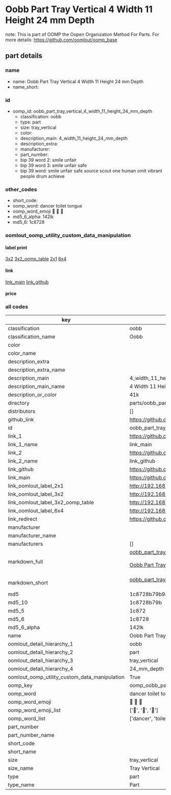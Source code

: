 # Oobb Part Tray Vertical 4 Width 11 Height 24 mm Depth  

note: This is part of OOMP the Oopen Organization Method For Parts. For more details: https://github.com/oomlout/oomp_base

##  part details
  







### name
* name: Oobb Part Tray Vertical 4 Width 11 Height 24 mm Depth
* name_short: 
### id
* oomp_id: oobb_part_tray_vertical_4_width_11_height_24_mm_depth
  * classification: oobb
  * type: part
  * size: tray_vertical
  * color: 
  * description_main: 4_width_11_height_24_mm_depth
  * description_extra: 
  * manufacturer: 
  * part_number: 
  * bip 39 word 2: smile unfair
  * bip 39 word 3: smile unfair safe
  * bip 39 word: smile unfair safe source scout one human omit vibrant people drum achieve

### other_codes
* short_code: 
* oomp_word: dancer toilet tongue
* oomp_word_emoji :dancer: :toilet: :tongue:
* md5_6_alpha: 142lk
* md5_6: 1c8728






### oomlout_oomp_utility_custom_data_manipulation
#### label print
[3x2](http://192.168.1.245:1112/?label=oomp%20142lk)
[3x2_oomp_table](http://192.168.1.108:1112/?label=oomp%20142lk)
[2x1](http://192.168.1.242:1112/?label=oomp%20142lk)
[6x4](http://192.168.1.55:1112/?label=oomp%20142lk)    

#### link

[link_main](https://github.com/oomlout/oomlout_oomp_version_1_messy/tree/main/parts/oobb_part_tray_vertical_4_width_11_height_24_mm_depth) [link_github](https://github.com/oomlout/oomlout_oomp_version_1_messy/tree/main/parts/oobb_part_tray_vertical_4_width_11_height_24_mm_depth)                             

#### price







### all codes 
| key | value |  
| --- | --- |  
| classification | oobb |  
| classification_name | Oobb |  
| color |  |  
| color_name |  |  
| description_extra |  |  
| description_extra_name |  |  
| description_main | 4_width_11_height_24_mm_depth |  
| description_main_name | 4 Width 11 Height 24 mm Depth |  
| description_or_color | 41k |  
| directory | parts/oobb_part_tray_vertical_4_width_11_height_24_mm_depth |  
| distributors | [] |  
| github_link | https://github.com/oomlout/oomlout_oomp_part_src/tree/main/parts/oobb_part_tray_vertical_4_width_11_height_24_mm_depth |  
| id | oobb_part_tray_vertical_4_width_11_height_24_mm_depth |  
| link_1 | https://github.com/oomlout/oomlout_oomp_version_1_messy/tree/main/parts/oobb_part_tray_vertical_4_width_11_height_24_mm_depth |  
| link_1_name | link_main |  
| link_2 | https://github.com/oomlout/oomlout_oomp_version_1_messy/tree/main/parts/oobb_part_tray_vertical_4_width_11_height_24_mm_depth |  
| link_2_name | link_github |  
| link_github | https://github.com/oomlout/oomlout_oomp_version_1_messy/tree/main/parts/oobb_part_tray_vertical_4_width_11_height_24_mm_depth |  
| link_main | https://github.com/oomlout/oomlout_oomp_version_1_messy/tree/main/parts/oobb_part_tray_vertical_4_width_11_height_24_mm_depth |  
| link_oomlout_label_2x1 | http://192.168.1.242:1112/?label=oomp%20142lk |  
| link_oomlout_label_3x2 | http://192.168.1.245:1112/?label=oomp%20142lk |  
| link_oomlout_label_3x2_oomp_table | http://192.168.1.108:1112/?label=oomp%20142lk |  
| link_oomlout_label_6x4 | http://192.168.1.55:1112/?label=oomp%20142lk |  
| link_redirect | https://github.com/oomlout/oomlout_oomp_version_1_messy/tree/main/parts/oobb_part_tray_vertical_4_width_11_height_24_mm_depth |  
| manufacturer |  |  
| manufacturer_name |  |  
| manufacturers | [] |  
| markdown_full | [oobb_part_tray_vertical_4_width_11_height_24_mm_depth](none)<br>[](none)<br>[Oobb Part Tray Vertical 4 Width 11 Height 24 Mm Depth](none)<br><br> |  
| markdown_short | [oobb_part_tray_vertical_4_width_11_height_24_mm_depth](none)<br><br> |  
| md5 | 1c8728b79b9a6dda6ae0ad017c3b4665 |  
| md5_10 | 1c8728b79b |  
| md5_5 | 1c872 |  
| md5_6 | 1c8728 |  
| md5_6_alpha | 142lk |  
| name | Oobb Part Tray Vertical 4 Width 11 Height 24 mm Depth |  
| oomlout_detail_hierarchy_1 | oobb |  
| oomlout_detail_hierarchy_2 | part |  
| oomlout_detail_hierarchy_3 | tray_vertical |  
| oomlout_detail_hierarchy_4 | 24_mm_depth |  
| oomlout_oomp_utility_custom_data_manipulation | True |  
| oomp_key | oomp_oobb_part_tray_vertical_4_width_11_height_24_mm_depth |  
| oomp_word | dancer toilet tongue |  
| oomp_word_emoji | :dancer: :toilet: :tongue: |  
| oomp_word_emoji_list | [':dancer:', ':toilet:', ':tongue:'] |  
| oomp_word_list | ['dancer', 'toilet', 'tongue'] |  
| part_number |  |  
| part_number_name |  |  
| short_code |  |  
| short_name |  |  
| size | tray_vertical |  
| size_name | Tray Vertical |  
| type | part |  
| type_name | Part |  
